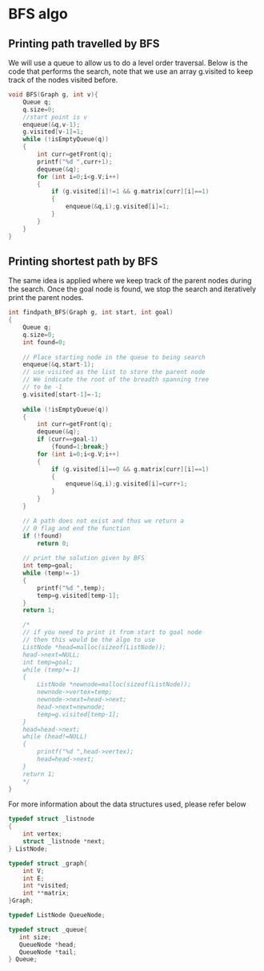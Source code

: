 # BFS algo

## Printing path travelled by BFS

We will use a queue to allow us to do a level order traversal. Below is the code that performs the search, note that we use an array g.visited to keep track of the nodes visited before.

```c
void BFS(Graph g, int v){
    Queue q;
    q.size=0;
    //start point is v
    enqueue(&q,v-1);
    g.visited[v-1]=1;
    while (!isEmptyQueue(q))
    {
        int curr=getFront(q);
        printf("%d ",curr+1);
        dequeue(&q);
        for (int i=0;i<g.V;i++)
        {
            if (g.visited[i]!=1 && g.matrix[curr][i]==1)
            {
                enqueue(&q,i);g.visited[i]=1;
            }
        }
    }
}
```

## Printing shortest path by BFS

The same idea is applied where we keep track of the parent nodes during the search. Once the goal node is found, we stop the search and iteratively print the parent nodes.

```c
int findpath_BFS(Graph g, int start, int goal)
{
    Queue q;
    q.size=0;
    int found=0;
    
    // Place starting node in the queue to being search
    enqueue(&q,start-1);
    // use visited as the list to store the parent node
    // We indicate the root of the breadth spanning tree
    // to be -1
    g.visited[start-1]=-1;
    
    while (!isEmptyQueue(q))
    {
        int curr=getFront(q);
        dequeue(&q);
        if (curr==goal-1)
            {found=1;break;}
        for (int i=0;i<g.V;i++)
        {
            if (g.visited[i]==0 && g.matrix[curr][i]==1)
            {
                enqueue(&q,i);g.visited[i]=curr+1;
            }
        }
    }

    // A path does not exist and thus we return a
    // 0 flag and end the function
    if (!found)
        return 0;
        
    // print the solution given by BFS
    int temp=goal;
    while (temp!=-1)
    {
        printf("%d ",temp);
        temp=g.visited[temp-1];
    }
    return 1;

    /*
    // if you need to print it from start to goal node
    // then this would be the algo to use
    ListNode *head=malloc(sizeof(ListNode));
    head->next=NULL;
    int temp=goal;
    while (temp!=-1)
    {
        ListNode *newnode=malloc(sizeof(ListNode));
        newnode->vertex=temp;
        newnode->next=head->next;
        head->next=newnode;
        temp=g.visited[temp-1];
    }
    head=head->next;
    while (head!=NULL)
    {
        printf("%d ",head->vertex);
        head=head->next;
    }
    return 1;
    */
}
```

For more information about the data structures used, please refer below

```c
typedef struct _listnode
{
    int vertex;
    struct _listnode *next;
} ListNode;

typedef struct _graph{
    int V;
    int E;
    int *visited;
    int **matrix;
}Graph;

typedef ListNode QueueNode;

typedef struct _queue{
   int size;
   QueueNode *head;
   QueueNode *tail;
} Queue;
```
